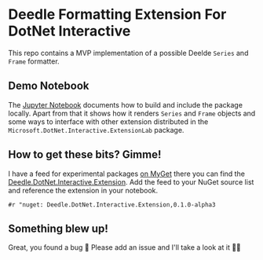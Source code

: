 # Deedle Formatting Extension For DotNet Interactive

This repo contains a MVP implementation of a possible Deelde `Series` and `Frame` formatter.

## Demo Notebook

The [Jupyter Notebook](DeedleFormatterTest.ipynb) documents how to build and include the package locally.
Apart from that it shows how it renders `Series` and `Frame` objects and some ways to interface with
other extension distributed in the `Microsoft.DotNet.Interactive.ExtensionLab` package.

## How to get these bits? Gimme!

I have a feed for experimental packages [on MyGet](https://www.myget.org/feed/Packages/gregs-experimental-packages) there you can find the
[Deedle.DotNet.Interactive.Extension](https://www.myget.org/feed/gregs-experimental-packages/package/nuget/Deedle.DotNet.Interactive.Extension). Add the feed to your NuGet source list and reference the extension in your notebook.

```
#r "nuget: Deedle.DotNet.Interactive.Extension,0.1.0-alpha3
```

## Something blew up!

Great, you found a bug 🐛 Please add an issue and I'll take a look at it 🙇‍♂️